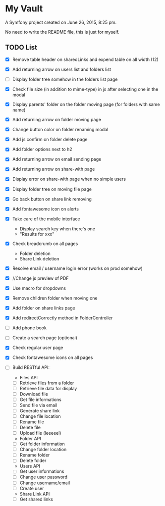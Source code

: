 My Vault
=====

A Symfony project created on June 26, 2015, 8:25 pm.

No need to write the README file, this is just for myself.

TODO List
-----
- [x] Remove table header on sharedLinks and expend table on all width (12)
- [x] Add returning arrow on users list and folders list
- [ ] Display folder tree somehow in the folders list page
- [x] Check file size (in addition to mime-type) in js after selecting one in the modal
- [x] Display parents' folder on the folder moving page (for folders with same name)
- [x] Add returning arrow on folder moving page
- [x] Change button color on folder renaming modal
- [x] Add js confirm on folder delete page
- [x] Add folder options next to h2
- [x] Add returning arrow on email sending page
- [x] Add returning arrow on share-with page
- [x] Display error on share-with page when no simple users
- [x] Display folder tree on moving file page
- [x] Go back button on share link removing
- [x] Add fontawesome icon on alerts
- [x] Take care of the mobile interface
  - Display search key when there's one
  - "Results for xxx"
- [x] Check breadcrumb on all pages
  - Folder deletion
  - Share Link deletion
- [x] Resolve email / username login error (works on prod somehow)
- [x] //Change js preview of PDF
- [x] Use macro for dropdowns
- [x] Remove children folder when moving one
- [x] Add folder on share links page
- [x] Add redirectCorrectly method in FolderController
- [ ] Add phone book
- [ ] Create a search page (optional)
- [x] Check regular user page
- [x] Check fontawesome icons on all pages

- [ ] Build RESTful API:
  - Files API
  - [ ] Retrieve files from a folder
  - [ ] Retrieve file data for display
  - [ ] Download file
  - [ ] Get file informations
  - [ ] Send file via email
  - [ ] Generate share link
  - [ ] Change file location
  - [ ] Rename file
  - [ ] Delete file
  - [ ] Upload file (leeeeel)
  - Folder API
  - [ ] Get folder information
  - [ ] Change folder location
  - [ ] Rename folder
  - [ ] Delete folder
  - Users API
  - [ ] Get user informations
  - [ ] Change user password
  - [ ] Change username/email
  - [ ] Create user
  - Share Link API
  - [ ] Get shared links
